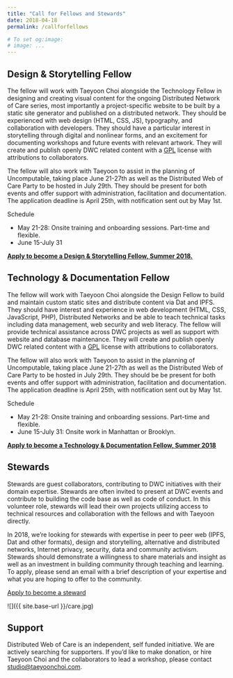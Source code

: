 ```yaml
---
title: "Call for Fellows and Stewards"
date: 2018-04-18
permalink: /callforfellows

# To set og:image:
# image: ...
---
```


## Design & Storytelling Fellow

The fellow will work with Taeyoon Choi alongside the Technology Fellow in designing and creating visual content for the ongoing Distributed Network of Care series, most importantly a project-specific website to be built by a static site generator and published on a distributed network. They should be experienced with web design (HTML, CSS, JS), typography, and collaboration with developers. They should have a particular interest in storytelling through digital and nonlinear forms, and an excitement for documenting workshops and future events with relevant artwork. They will create and publish openly DWC related content with a [GPL](https://www.gnu.org/licenses/gpl-3.0.en.html) license with attributions to collaborators.

The fellow will also work with Taeyoon to assist in the planning of Uncomputable, taking place June 21-27th as well as the Distributed Web of Care Party to be hosted in July 29th. They should be present for both events and offer support with administration, facilitation and documentation. The application deadline is April 25th, with notification sent out by May 1st.

Schedule

* May 21-28: Onsite training and onboarding sessions. Part-time and flexible.
* June 15-July 31

**[Apply to become a Design & Storytelling Fellow, Summer 2018.](https://airtable.com/shrbBTpEl8qgIWzkG)**

## Technology & Documentation Fellow

The fellow will work with Taeyoon Choi alongside the Design Fellow to build and maintain custom static sites and distribute content via Dat and IPFS. They should have interest and experience in web  development (HTML, CSS, JavaScript, PHP), Distributed Networks and be able to teach technical tasks including data management, web security and web literacy. The fellow will provide technical assistance across DWC projects as well as support with website and database maintenance.  They will create and publish openly DWC related content with a [GPL](https://www.gnu.org/licenses/gpl-3.0.en.html) license with attributions to collaborators.

The fellow will also work with Taeyoon to assist in the planning of Uncomputable, taking place June 21-27th as well as the Distributed Web of Care Party to be hosted in July 29th. They should be be present for both events and offer support with administration, facilitation and documentation. The application deadline is April 25th, with notification sent out by May 1st.

Schedule

* May 21-28: Onsite training and onboarding sessions. Part-time and flexible.
* June 15-July 31: Onsite work in Manhattan or Brooklyn.  

**[Apply to become a Technology & Documentation Fellow, Summer 2018](https://airtable.com/shrbBTpEl8qgIWzkG)**


## Stewards

Stewards are guest collaborators, contributing to DWC initiatives with their domain expertise. Stewards are often invited to present at DWC events and contribute to building the code base as well as code of conduct. In this volunteer role, stewards will lead their own projects utilizing access to technical resources and collaboration with the fellows and with Taeyoon directly.  

In 2018, we’re looking for stewards with expertise in peer to peer web (IPFS, Dat and other formats), design and storytelling, alternative and distributed networks, Internet privacy, security, data and community activism. Stewards should demonstrate a willingness to share materials and insight as well as an investment in building community through teaching and learning. To apply, please send an email with a brief description of your expertise and what you are hoping to offer to the community.

[Apply to become a steward](https://airtable.com/shrJKwgf305PUDKjm) 


![]({{ site.base-url }}/care.jpg)


## Support 

Distributed Web of Care is an independent, self funded initiative. We are actively searching for supporters. If you’d like to make donation, or hire Taeyoon Choi and the collaborators to lead a workshop, please contact studio@taeyoonchoi.com. 
